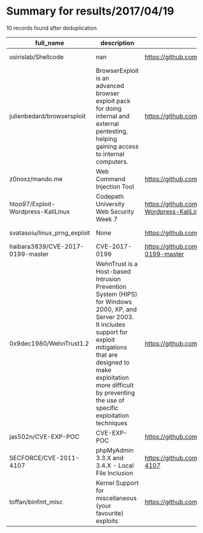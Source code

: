 
# Summary for results/2017/04/19
    
10 records found after deduplication

| full_name | description | html_url | matched_list | matched_count | pushed_at | size | stargazers_count | language | forks_count |
|------------------------------------|-----------------------------------------------------------------------------------------------------------------------------------------------------------------------------------------------------------------------------------------------------------------|-------------------------------------------------------|-----------------------|-----------------|---------------------------|--------|--------------------|------------|---------------|
| osirislab/Shellcode | nan | https://github.com/osirislab/Shellcode | ['shellcode'] | 1 | 2017-04-19 02:56:23+00:00 | 9480 | 133 | Assembly | 64 |
| julienbedard/browsersploit | BrowserExploit is an advanced browser exploit pack for doing internal and external pentesting, helping gaining access to internal computers. | https://github.com/julienbedard/browsersploit | ['exploit'] | 1 | 2017-04-19 11:26:45+00:00 | 1998 | 317 | Perl | 129 |
| z0noxz/mando.me | Web Command Injection Tool | https://github.com/z0noxz/mando.me | ['command injection'] | 1 | 2017-04-19 17:23:29+00:00 | 29 | 7 | Python | 10 |
| htoo97/Exploit-Wordpress-KaliLinux | Codepath University Web Security Week 7 | https://github.com/htoo97/Exploit-Wordpress-KaliLinux | ['exploit'] | 1 | 2017-04-19 06:09:43+00:00 | 12 | 1 | | 0 |
| svatasoiu/linux_prng_exploit | None | https://github.com/svatasoiu/linux_prng_exploit | ['exploit'] | 1 | 2017-04-19 07:22:13+00:00 | 25 | 0 | C | 0 |
| haibara3839/CVE-2017-0199-master | CVE-2017-0199 | https://github.com/haibara3839/CVE-2017-0199-master | ['cve-2'] | 1 | 2017-04-19 04:25:47+00:00 | 7 | 16 | Python | 10 |
| 0x9dec1980/WehnTrust1.2 | WehnTrust is a Host-based Intrusion Prevention System (HIPS) for Windows 2000, XP, and Server 2003. It includes support for exploit mitigations that are designed to make exploitation more difficult by preventing the use of specific exploitation techniques | https://github.com/0x9dec1980/WehnTrust1.2 | ['exploit'] | 1 | 2017-04-19 08:47:36+00:00 | 3 | 0 | | 1 |
| jas502n/CVE-EXP-POC | CVE-EXP-POC | https://github.com/jas502n/CVE-EXP-POC | ['cve poc'] | 1 | 2017-04-19 14:57:57+00:00 | 515 | 0 | Shell | 3 |
| SECFORCE/CVE-2011-4107 | phpMyAdmin 3.3.X and 3.4.X - Local File Inclusion | https://github.com/SECFORCE/CVE-2011-4107 | ['cve-2'] | 1 | 2017-04-19 14:55:59+00:00 | 2 | 4 | Ruby | 6 |
| toffan/binfmt_misc | Kernel Support for miscellaneous (your favourite) exploits | https://github.com/toffan/binfmt_misc | ['exploit'] | 1 | 2017-04-19 20:54:44+00:00 | 18 | 4 | Shell | 0 |
